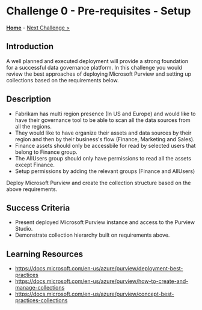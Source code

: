 # Challenge 0 - Pre-requisites - Setup

**[Home](../README.md)** - [Next Challenge >](./Challenge1.md)

## Introduction
A well planned and executed deployment will provide a strong foundation for a successful data governance platform. In this challenge you would review the best approaches of deploying Microsoft Purview and setting up collections based on the requirements below.

## Description
- Fabrikam has multi region presence (In US and Europe) and would like to have their governance tool to be able to scan all the data sources from all the regions.
- They would like to have organize their assets and data sources by their region and then by their business's flow (Finance, Marketing and Sales).
- Finance assets should only be accessbile for read by selected users that belong to Finance group.
- The AllUsers group should only have permissions to read all the assets except Finance.
- Setup permissions by adding the relevant groups (Finance and AllUsers)

Deploy Microsoft Purview and create the collection structure based on the above requirements.

## Success Criteria
- Present deployed Microsoft Purview instance and access to the Purview Studio.
- Demonstrate collection hierarchy built on requirements above.

## Learning Resources
- https://docs.microsoft.com/en-us/azure/purview/deployment-best-practices
- https://docs.microsoft.com/en-us/azure/purview/how-to-create-and-manage-collections
- https://docs.microsoft.com/en-us/azure/purview/concept-best-practices-collections
